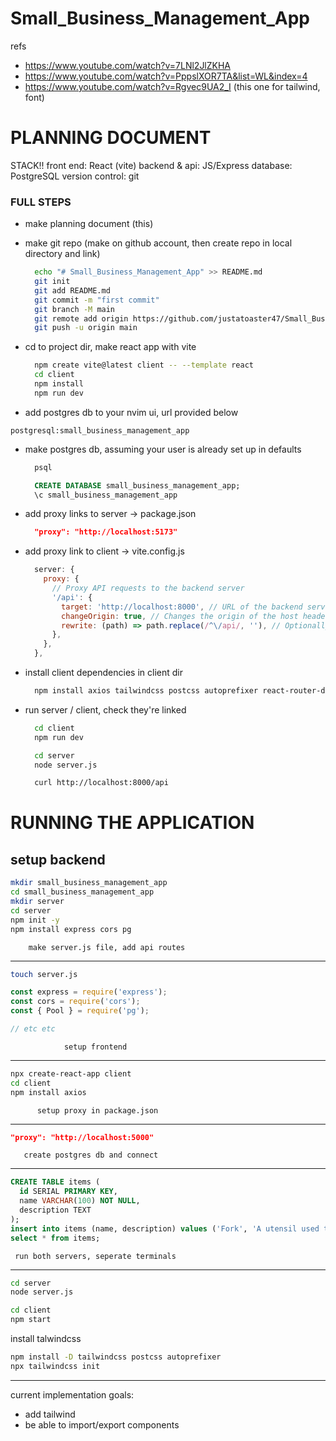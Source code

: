 # Small_Business_Management_App

refs
* https://www.youtube.com/watch?v=7LNl2JlZKHA
* https://www.youtube.com/watch?v=PppslXOR7TA&list=WL&index=4
* https://www.youtube.com/watch?v=Rgvec9UA2_I (this one for tailwind, font)

# PLANNING DOCUMENT
STACK!!
front end: React (vite)
backend & api: JS/Express
database: PostgreSQL
version control: git


### FULL STEPS
* make planning document (this)

* make git repo (make on github account, then create repo in local directory and link)
  ```bash
    echo "# Small_Business_Management_App" >> README.md
    git init
    git add README.md
    git commit -m "first commit"
    git branch -M main
    git remote add origin https://github.com/justatoaster47/Small_Business_Management_App.git
    git push -u origin main
  ```

* cd to project dir, make react app with vite
  ```bash
    npm create vite@latest client -- --template react  
    cd client
    npm install
    npm run dev
  ```

* add postgres db to your nvim ui, url provided below
```
postgresql:small_business_management_app
```

* make postgres db, assuming your user is already set up in defaults
  ```bash
    psql 
  ```
  ```sql
    CREATE DATABASE small_business_management_app;
    \c small_business_management_app
  ```

* add proxy links to server -> package.json
  ```json
    "proxy": "http://localhost:5173"
  ```

* add proxy link to client -> vite.config.js
  ```javascript
    server: {
      proxy: {
        // Proxy API requests to the backend server
        '/api': {
          target: 'http://localhost:8000', // URL of the backend server
          changeOrigin: true, // Changes the origin of the host header to the target URL
          rewrite: (path) => path.replace(/^\/api/, ''), // Optionally rewrite the URL path
        },
      },
    },
  ```

* install client dependencies in client dir
  ```bash
    npm install axios tailwindcss postcss autoprefixer react-router-dom
  ```

* run server / client, check they're linked
  ```bash
    cd client
    npm run dev
  ```
  ```bash
    cd server
    node server.js
  ```
  ```bash
    curl http://localhost:8000/api
  ```
  

# RUNNING THE APPLICATION


setup backend
--------------------------------
```bash
mkdir small_business_management_app
cd small_business_management_app
mkdir server
cd server
npm init -y
npm install express cors pg
```

        make server.js file, add api routes
----------------------------
```bash
touch server.js
```
```javascript
const express = require('express');
const cors = require('cors');
const { Pool } = require('pg');

// etc etc

```

                setup frontend
--------------------------------
```bash
npx create-react-app client
cd client
npm install axios
```

          setup proxy in package.json
--------------------------------
```json
"proxy": "http://localhost:5000"
```

       create postgres db and connect
---------------------------
```sql
CREATE TABLE items (
  id SERIAL PRIMARY KEY,
  name VARCHAR(100) NOT NULL,
  description TEXT
);
insert into items (name, description) values ('Fork', 'A utensil used to eat food');
select * from items;

```

     run both servers, seperate terminals
--------------
```bash
cd server
node server.js
```
```bash
cd client
npm start
```

install talwindcss
```bash
npm install -D tailwindcss postcss autoprefixer
npx tailwindcss init 
```
-----------------------





current implementation goals:
  * add tailwind
  * be able to import/export components
  


